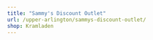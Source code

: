 ```yaml
---
title: "Sammy's Discount Outlet"
url: /upper-arlington/sammys-discount-outlet/
shop: Kramladen
---
```

